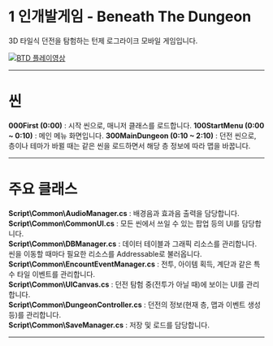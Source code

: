 # 1 인개발게임 - Beneath The Dungeon
3D 타일식 던전을 탐험하는 턴제 로그라이크 모바일 게임입니다.


[![BTD 플레이영상](http://img.youtube.com/vi/y6IwfYzzMvU/0.jpg)](https://youtu.be/y6IwfYzzMvU) 

***
# 씬
**000First (0:00)** : 시작 씬으로, 매니저 클래스를 로드합니다.
**100StartMenu (0:00 ~ 0:10)** : 메인 메뉴 화면입니다.
**300MainDungeon (0:10 ~ 2:10)** : 던전 씬으로, 층이나 테마가 바뀔 때는 같은 씬을 로드하면서 해당 층 정보에 따라 맵을 바꿉니다.
***
# 주요 클래스
**Script\Common\AudioManager.cs** : 배경음과 효과음 출력을 담당합니다.<br>
**Script\Common\CommonUI.cs** : 모든 씬에서 쓰일 수 있는 팝업 등의 UI를 담당합니다.<br>
**Script\Common\DBManager.cs** : 데이터 테이블과 그래픽 리소스를 관리합니다. 씬을 이동할 때마다 필요한 리소스를 Addressable로 불러옵니다.<br>
**Script\Common\EncountEventManager.cs** : 전투, 아이템 획득, 계단과 같은 특수 타일 이벤트를 관리합니다.<br>
**Script\Common\UICanvas.cs** : 던전 탐험 중(전투가 아닐 때)에 보이는 UI를 관리합니다.<br>
**Script\Common\DungeonController.cs** : 던전의 정보(현재 층, 맵과 이벤트 생성 등)를 관리합니다.<br>
**Script\Common\SaveManager.cs** : 저장 및 로드를 담당합니다.<br>
***

